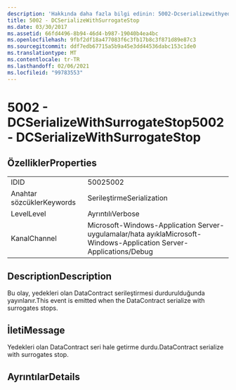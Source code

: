 ```yaml
---
description: 'Hakkında daha fazla bilgi edinin: 5002-Dcserializewithyedeklerin Gatestop'
title: 5002 - DCSerializeWithSurrogateStop
ms.date: 03/30/2017
ms.assetid: 66fd4496-8b94-46d4-b987-19040b4ea4bc
ms.openlocfilehash: 9fbf2df18a477083f6c3fb17b8c3f871d89e87c3
ms.sourcegitcommit: ddf7edb67715a5b9a45e3dd44536dabc153c1de0
ms.translationtype: MT
ms.contentlocale: tr-TR
ms.lasthandoff: 02/06/2021
ms.locfileid: "99783553"
---
```

# <a name="5002---dcserializewithsurrogatestop"></a><span data-ttu-id="fcc24-103">5002 - DCSerializeWithSurrogateStop</span><span class="sxs-lookup"><span data-stu-id="fcc24-103">5002 - DCSerializeWithSurrogateStop</span></span>

## <a name="properties"></a><span data-ttu-id="fcc24-104">Özellikler</span><span class="sxs-lookup"><span data-stu-id="fcc24-104">Properties</span></span>  
  
|||  
|-|-|  
|<span data-ttu-id="fcc24-105">ID</span><span class="sxs-lookup"><span data-stu-id="fcc24-105">ID</span></span>|<span data-ttu-id="fcc24-106">5002</span><span class="sxs-lookup"><span data-stu-id="fcc24-106">5002</span></span>|  
|<span data-ttu-id="fcc24-107">Anahtar sözcükler</span><span class="sxs-lookup"><span data-stu-id="fcc24-107">Keywords</span></span>|<span data-ttu-id="fcc24-108">Serileştirme</span><span class="sxs-lookup"><span data-stu-id="fcc24-108">Serialization</span></span>|  
|<span data-ttu-id="fcc24-109">Level</span><span class="sxs-lookup"><span data-stu-id="fcc24-109">Level</span></span>|<span data-ttu-id="fcc24-110">Ayrıntılı</span><span class="sxs-lookup"><span data-stu-id="fcc24-110">Verbose</span></span>|  
|<span data-ttu-id="fcc24-111">Kanal</span><span class="sxs-lookup"><span data-stu-id="fcc24-111">Channel</span></span>|<span data-ttu-id="fcc24-112">Microsoft-Windows-Application Server-uygulamalar/hata ayıkla</span><span class="sxs-lookup"><span data-stu-id="fcc24-112">Microsoft-Windows-Application Server-Applications/Debug</span></span>|  
  
## <a name="description"></a><span data-ttu-id="fcc24-113">Description</span><span class="sxs-lookup"><span data-stu-id="fcc24-113">Description</span></span>  

 <span data-ttu-id="fcc24-114">Bu olay, yedekleri olan DataContract serileştirmesi durdurulduğunda yayınlanır.</span><span class="sxs-lookup"><span data-stu-id="fcc24-114">This event is emitted when the DataContract serialize with surrogates stops.</span></span>  
  
## <a name="message"></a><span data-ttu-id="fcc24-115">İleti</span><span class="sxs-lookup"><span data-stu-id="fcc24-115">Message</span></span>  

 <span data-ttu-id="fcc24-116">Yedekleri olan DataContract seri hale getirme durdu.</span><span class="sxs-lookup"><span data-stu-id="fcc24-116">DataContract serialize with surrogates stop.</span></span>  
  
## <a name="details"></a><span data-ttu-id="fcc24-117">Ayrıntılar</span><span class="sxs-lookup"><span data-stu-id="fcc24-117">Details</span></span>
